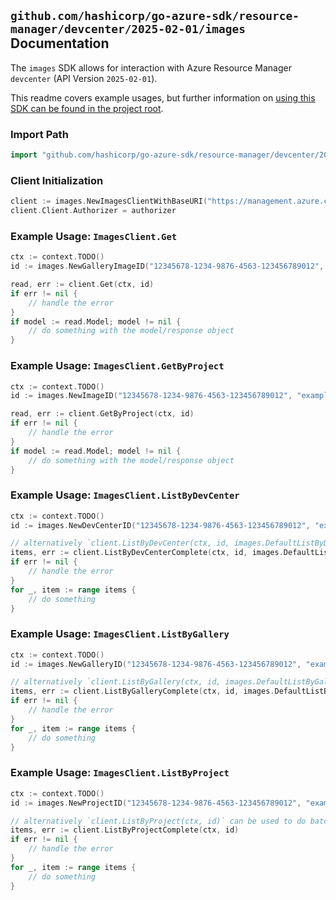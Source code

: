 
## `github.com/hashicorp/go-azure-sdk/resource-manager/devcenter/2025-02-01/images` Documentation

The `images` SDK allows for interaction with Azure Resource Manager `devcenter` (API Version `2025-02-01`).

This readme covers example usages, but further information on [using this SDK can be found in the project root](https://github.com/hashicorp/go-azure-sdk/tree/main/docs).

### Import Path

```go
import "github.com/hashicorp/go-azure-sdk/resource-manager/devcenter/2025-02-01/images"
```


### Client Initialization

```go
client := images.NewImagesClientWithBaseURI("https://management.azure.com")
client.Client.Authorizer = authorizer
```


### Example Usage: `ImagesClient.Get`

```go
ctx := context.TODO()
id := images.NewGalleryImageID("12345678-1234-9876-4563-123456789012", "example-resource-group", "devCenterName", "galleryName", "imageName")

read, err := client.Get(ctx, id)
if err != nil {
	// handle the error
}
if model := read.Model; model != nil {
	// do something with the model/response object
}
```


### Example Usage: `ImagesClient.GetByProject`

```go
ctx := context.TODO()
id := images.NewImageID("12345678-1234-9876-4563-123456789012", "example-resource-group", "projectName", "imageName")

read, err := client.GetByProject(ctx, id)
if err != nil {
	// handle the error
}
if model := read.Model; model != nil {
	// do something with the model/response object
}
```


### Example Usage: `ImagesClient.ListByDevCenter`

```go
ctx := context.TODO()
id := images.NewDevCenterID("12345678-1234-9876-4563-123456789012", "example-resource-group", "devCenterName")

// alternatively `client.ListByDevCenter(ctx, id, images.DefaultListByDevCenterOperationOptions())` can be used to do batched pagination
items, err := client.ListByDevCenterComplete(ctx, id, images.DefaultListByDevCenterOperationOptions())
if err != nil {
	// handle the error
}
for _, item := range items {
	// do something
}
```


### Example Usage: `ImagesClient.ListByGallery`

```go
ctx := context.TODO()
id := images.NewGalleryID("12345678-1234-9876-4563-123456789012", "example-resource-group", "devCenterName", "galleryName")

// alternatively `client.ListByGallery(ctx, id, images.DefaultListByGalleryOperationOptions())` can be used to do batched pagination
items, err := client.ListByGalleryComplete(ctx, id, images.DefaultListByGalleryOperationOptions())
if err != nil {
	// handle the error
}
for _, item := range items {
	// do something
}
```


### Example Usage: `ImagesClient.ListByProject`

```go
ctx := context.TODO()
id := images.NewProjectID("12345678-1234-9876-4563-123456789012", "example-resource-group", "projectName")

// alternatively `client.ListByProject(ctx, id)` can be used to do batched pagination
items, err := client.ListByProjectComplete(ctx, id)
if err != nil {
	// handle the error
}
for _, item := range items {
	// do something
}
```
